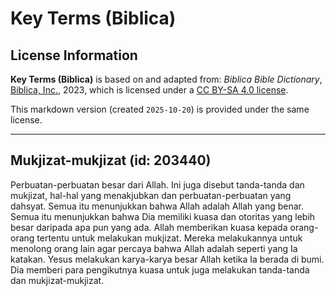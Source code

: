 # Key Terms (Biblica)

## License Information

**Key Terms (Biblica)** is based on and adapted from: _Biblica Bible Dictionary_, [Biblica, Inc.](https://www.biblica.com/), 2023, which is licensed under a [CC BY-SA 4.0 license](https://creativecommons.org/licenses/by-sa/4.0/legalcode.en).

This markdown version (created `2025-10-20`) is provided under the same license.



--------------------------------

## Mukjizat-mukjizat (id: 203440)

Perbuatan\-perbuatan besar dari Allah. Ini juga disebut tanda\-tanda dan mukjizat, hal\-hal yang menakjubkan dan perbuatan\-perbuatan yang dahsyat. Semua itu menunjukkan bahwa Allah adalah Allah yang benar. Semua itu menunjukkan bahwa Dia memiliki kuasa dan otoritas yang lebih besar daripada apa pun yang ada. Allah memberikan kuasa kepada orang\-orang tertentu untuk melakukan mukjizat. Mereka melakukannya untuk menolong orang lain agar percaya bahwa Allah adalah seperti yang Ia katakan. Yesus melakukan karya\-karya besar Allah ketika Ia berada di bumi. Dia memberi para pengikutnya kuasa untuk juga melakukan tanda\-tanda dan mukjizat\-mukjizat.


